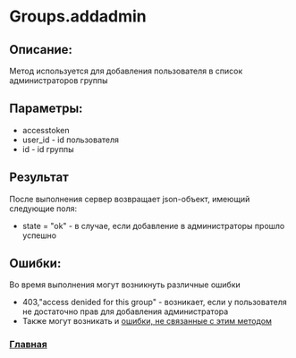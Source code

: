 # Groups.addadmin

## Описание:
Метод используется для добавления пользователя в список администраторов группы

## Параметры:
* accesstoken
* user_id - id пользователя
* id - id группы

## Результат
После выполнения сервер возвращает json-объект, имеющий следующие поля:
* state = "ok" - в случае, если добавление в администраторы прошло успешно


## Ошибки:
Во время выполнения  могут возникнуть различные ошибки
* 403,"access denided for this group" - возникает, если у пользователя не достаточно прав для добавления администратора
* Также могут возникать и [ошибки, не связанные с этим методом](../errors.md "Список ошибок") 



### [Главная](../docs.md "Главная страница документации")